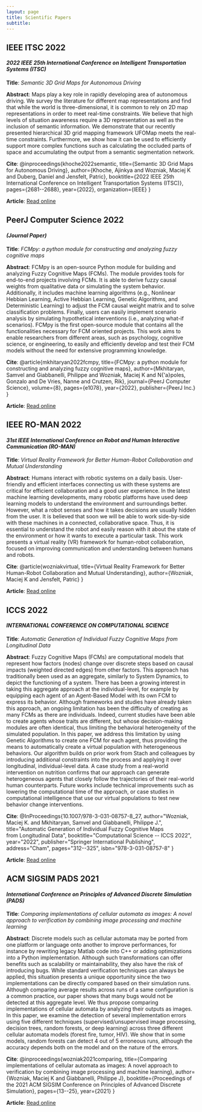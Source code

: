 ```yaml
---
layout: page
title: Scientific Papers
subtitle: 
---
```


## IEEE ITSC 2022
#### *2022 IEEE 25th International Conference on Intelligent Transportation Systems (ITSC)*

**Title**: *Semantic 3D Grid Maps for Autonomous Driving*

**Abstract**: Maps play a key role in rapidly developing area of autonomous driving. We survey the literature for different map representations and find that while the world is three-dimensional, it is common to rely on 2D map representations in order to meet real-time constraints. We believe that high levels of situation awareness require a 3D representation as well as the inclusion of semantic information. We demonstrate that our recently presented hierarchical 3D grid mapping framework UFOMap meets the real-time constraints. Furthermore, we show how it can be used to efficiently support more complex functions such as calculating the occluded parts of space and accumulating the output from a semantic segmentation network.


**Cite**: @inproceedings{khoche2022semantic,
  title={Semantic 3D Grid Maps for Autonomous Driving},
  author={Khoche, Ajinkya and Wozniak, Maciej K and Duberg, Daniel and Jensfelt, Patric},
  booktitle={2022 IEEE 25th International Conference on Intelligent Transportation Systems (ITSC)},
  pages={2681--2688},
  year={2022},
  organization={IEEE}
}

**Article**: [Read online](https://ieeexplore.ieee.org/abstract/document/9922537)


## PeerJ Computer Science 2022
#### *(Journal Paper)*

**Title**: *FCMpy: a python module for constructing and analyzing fuzzy cognitive maps*

**Abstract**: FCMpy is an open-source Python module for building and analyzing Fuzzy Cognitive Maps (FCMs). The module provides tools for end-to-end projects involving FCMs. It is able to derive fuzzy causal weights from qualitative data or simulating the system behavior. Additionally, it includes machine learning algorithms (e.g., Nonlinear Hebbian Learning, Active Hebbian Learning, Genetic Algorithms, and Deterministic Learning) to adjust the FCM causal weight matrix and to solve classification problems. Finally, users can easily implement scenario analysis by simulating hypothetical interventions (i.e., analyzing what-if scenarios). FCMpy is the first open-source module that contains all the functionalities necessary for FCM oriented projects. This work aims to enable researchers from different areas, such as psychology, cognitive science, or engineering, to easily and efficiently develop and test their FCM models without the need for extensive programming knowledge.

**Cite**: @article{mkhitaryan2022fcmpy,
  title={FCMpy: a python module for constructing and analyzing fuzzy cognitive maps},
  author={Mkhitaryan, Samvel and Giabbanelli, Philippe and Wozniak, Maciej K and N{\'a}poles, Gonzalo and De Vries, Nanne and Crutzen, Rik},
  journal={PeerJ Computer Science},
  volume={8},
  pages={e1078},
  year={2022},
  publisher={PeerJ Inc.}
}

**Article**: [Read online](https://peerj.com/articles/cs-1078/)


## IEEE RO-MAN 2022
#### *31st IEEE International Conference on Robot and Human Interactive Communication (RO-MAN)*

**Title**: *Virtual Reality Framework for Better Human-Robot Collaboration and Mutual Understanding*

**Abstract**: Humans interact with robotic systems on a daily basis. User-friendly and efficient interfaces connecting us with these systems are critical for efficient collaboration and a good user experience. In the latest machine learning developments, many robotic platforms have used deep learning models to understand the environment and surroundings better. However, what a robot senses and how it takes decisions are usually hidden from the user. It is believed that soon we will be able to work side-by-side with these machines in a connected, collaborative space. Thus, it is essential to understand the robot and easily reason with it about the state of the environment or how it wants to execute a particular task. This work presents a virtual reality (VR) framework for human-robot collaboration, focused on improving communication and understanding between humans and robots.

**Cite**: @article{wozniakvirtual,
  title={Virtual Reality Framework for Better Human-Robot Collaboration and Mutual Understanding},
  author={Wozniak, Maciej K and Jensfelt, Patric}
}

**Article**: [Read online](https://ml-hri2022.ivai.onl/uploads/papers/ML-HRI_2022_paper_2423.pdf)


## ICCS 2022
#### *INTERNATIONAL CONFERENCE ON COMPUTATIONAL SCIENCE*

**Title**: *Automatic Generation of Individual Fuzzy Cognitive Maps from Longitudinal Data*

**Abstract**: Fuzzy Cognitive Maps (FCMs) are computational models that represent how factors (nodes) change over discrete steps based on causal impacts (weighted directed edges) from other factors. This approach has traditionally been used as an aggregate, similarly to System Dynamics, to depict the functioning of a system. There has been a growing interest in taking this aggregate approach at the individual-level, for example by equipping each agent of an Agent-Based Model with its own FCM to express its behavior. Although frameworks and studies have already taken this approach, an ongoing limitation has been the difficulty of creating as many FCMs as there are individuals. Indeed, current studies have been able to create agents whose traits are different, but whose decision-making modules are often identical, thus limiting the behavioral heterogeneity of the simulated population. In this paper, we address this limitation by using Genetic Algorithms to create one FCM for each agent, thus providing the means to automatically create a virtual population with heterogeneous behaviors. Our algorithm builds on prior work from Stach and colleagues by introducing additional constraints into the process and applying it over longitudinal, individual-level data. A case study from a real-world intervention on nutrition confirms that our approach can generate heterogeneous agents that closely follow the trajectories of their real-world human counterparts. Future works include technical improvements such as lowering the computational time of the approach, or case studies in computational intelligence that use our virtual populations to test new behavior change interventions.


**Cite**: @InProceedings{10.1007/978-3-031-08757-8_27,
author="Wozniak, Maciej K.
and Mkhitaryan, Samvel
and Giabbanelli, Philippe J.",
title="Automatic Generation of Individual Fuzzy Cognitive Maps from Longitudinal Data",
booktitle="Computational Science -- ICCS 2022",
year="2022",
publisher="Springer International Publishing",
address="Cham",
pages="312--325",
isbn="978-3-031-08757-8"
}

**Article**: [Read online](https://link.springer.com/chapter/10.1007/978-3-031-08757-8_27)


## ACM SIGSIM PADS 2021
#### *International Conference on Principles of Advanced Discrete Simulation (PADS)*

**Title**: *Comparing implementations of cellular automata as images: A novel approach to verification by combining image processing and machine learning*

**Abstract**: Discrete models such as cellular automata may be ported from one platform or language onto another to improve performances, for instance by rewriting legacy Matlab code into C++ or adding optimizations into a Python implementation. Although such transformations can offer benefits such as scalability or maintainability, they also have the risk of introducing bugs. While standard verification techniques can always be applied, this situation presents a unique opportunity since the two implementations can be directly compared based on their simulation runs. Although comparing average results across runs of a same configuration is a common practice, our paper shows that many bugs would not be detected at this aggregate level. We thus propose comparing implementations of cellular automata by analyzing their outputs as images. In this paper, we examine the detection of several implementation errors using five different techniques (supervised/unsupervised image processing, decision trees, random forests, or deep learning) across three different cellular automata models (forest fire, tumor, HIV). We show that in some models, random forests can detect 4 out of 5 erroneous runs, although the accuracy depends both on the model and on the nature of the errors.

**Cite**:
@inproceedings{wozniak2021comparing,
  title={Comparing implementations of cellular automata as images: A novel approach to verification by combining image processing and machine learning},
  author={Wozniak, Maciej K and Giabbanelli, Philippe J},
  booktitle={Proceedings of the 2021 ACM SIGSIM Conference on Principles of Advanced Discrete Simulation},
  pages={13--25},
  year={2021}
}

**Article**: [Read online](https://dl.acm.org/doi/abs/10.1145/3437959.3459256)
